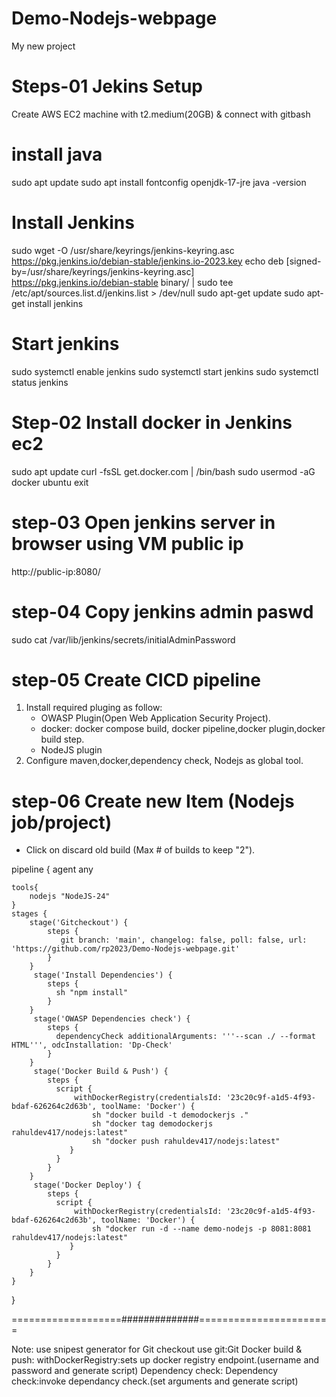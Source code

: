 # Demo-Nodejs-webpage
My new project

Steps-01 Jekins Setup
=======================
Create AWS EC2 machine with t2.medium(20GB) & connect with gitbash 

install java
========
sudo apt update
sudo apt install fontconfig openjdk-17-jre
java -version

Install Jenkins
========

sudo wget -O /usr/share/keyrings/jenkins-keyring.asc \
  https://pkg.jenkins.io/debian-stable/jenkins.io-2023.key
echo deb [signed-by=/usr/share/keyrings/jenkins-keyring.asc] \
  https://pkg.jenkins.io/debian-stable binary/ | sudo tee \
  /etc/apt/sources.list.d/jenkins.list > /dev/null
sudo apt-get update
sudo apt-get install jenkins

Start jenkins
===============
sudo systemctl enable jenkins
sudo systemctl start jenkins
sudo systemctl status jenkins


Step-02 Install docker in Jenkins ec2
======================================
sudo apt update
curl -fsSL get.docker.com | /bin/bash
sudo usermod -aG docker ubuntu 
exit


step-03 Open jenkins server in browser using VM public ip
=====================================================
http://public-ip:8080/


step-04 Copy jenkins admin paswd
=========================
sudo cat /var/lib/jenkins/secrets/initialAdminPassword

step-05 Create CICD pipeline
=========================
 1) Install required pluging as follow:
    - OWASP Plugin(Open Web Application Security Project).
    - docker: docker compose build, docker pipeline,docker plugin,docker build step.
    - NodeJS plugin
2) Configure maven,docker,dependency check, Nodejs as global tool.

step-06 Create new Item (Nodejs job/project)
==========================================
  - Click on discard old build (Max # of builds to keep "2").


pipeline {
    agent any
    
    tools{
        nodejs "NodeJS-24"
    }
    stages {
        stage('Gitcheckout') {
            steps {
               git branch: 'main', changelog: false, poll: false, url: 'https://github.com/rp2023/Demo-Nodejs-webpage.git'
            }
        }
         stage('Install Dependencies') {
            steps {
              sh "npm install"
            }
        }
         stage('OWASP Dependencies check') {
            steps {
              dependencyCheck additionalArguments: '''--scan ./ --format HTML''', odcInstallation: 'Dp-Check'
            }
        }
         stage('Docker Build & Push') {
            steps {
              script {
                  withDockerRegistry(credentialsId: '23c20c9f-a1d5-4f93-bdaf-626264c2d63b', toolName: 'Docker') {
                      sh "docker build -t demodockerjs ."
                      sh "docker tag demodockerjs rahuldev417/nodejs:latest"
                      sh "docker push rahuldev417/nodejs:latest"
                 }
              }
            }
        }
         stage('Docker Deploy') {
            steps {
              script {
                  withDockerRegistry(credentialsId: '23c20c9f-a1d5-4f93-bdaf-626264c2d63b', toolName: 'Docker') {
                      sh "docker run -d --name demo-nodejs -p 8081:8081 rahuldev417/nodejs:latest"
                 }
              }
            }
        }
    }
}

===================##############=======================

Note: use snipest generator for
Git checkout use git:Git
Docker build & push: withDockerRegistry:sets up docker registry endpoint.(username and password and generate script)
Dependency check: Dependency check:invoke dependancy check.(set arguments and generate script)



